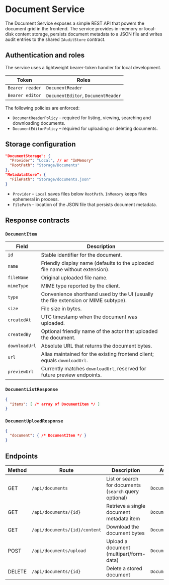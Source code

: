 # Document Service

The Document Service exposes a simple REST API that powers the document grid in the frontend. The
service provides in-memory or local-disk content storage, persists document metadata to a JSON file
and writes audit entries to the shared `IAuditStore` contract.

## Authentication and roles

The service uses a lightweight bearer-token handler for local development.

Token | Roles
----- | -----
`Bearer reader` | `DocumentReader`
`Bearer editor` | `DocumentEditor`, `DocumentReader`

The following policies are enforced:

* `DocumentReaderPolicy` – required for listing, viewing, searching and downloading documents.
* `DocumentEditorPolicy` – required for uploading or deleting documents.

## Storage configuration

```json
"DocumentStorage": {
  "Provider": "Local", // or "InMemory"
  "RootPath": "Storage/Documents"
},
"MetadataStore": {
  "FilePath": "Storage/documents.json"
}
```

* `Provider` – `Local` saves files below `RootPath`. `InMemory` keeps files ephemeral in process.
* `FilePath` – location of the JSON file that persists document metadata.

## Response contracts

### `DocumentItem`

Field | Description
----- | -----------
`id` | Stable identifier for the document.
`name` | Friendly display name (defaults to the uploaded file name without extension).
`fileName` | Original uploaded file name.
`mimeType` | MIME type reported by the client.
`type` | Convenience shorthand used by the UI (usually the file extension or MIME subtype).
`size` | File size in bytes.
`createdAt` | UTC timestamp when the document was uploaded.
`createdBy` | Optional friendly name of the actor that uploaded the document.
`downloadUrl` | Absolute URL that returns the document bytes.
`url` | Alias maintained for the existing frontend client; equals `downloadUrl`.
`previewUrl` | Currently matches `downloadUrl`, reserved for future preview endpoints.

### `DocumentListResponse`

```json
{
  "items": [ /* array of DocumentItem */ ]
}
```

### `DocumentUploadResponse`

```json
{
  "document": { /* DocumentItem */ }
}
```

## Endpoints

Method | Route | Description | Authorization
------ | ----- | ----------- | -------------
GET | `/api/documents` | List or search for documents (`search` query optional) | `DocumentReaderPolicy`
GET | `/api/documents/{id}` | Retrieve a single document metadata item | `DocumentReaderPolicy`
GET | `/api/documents/{id}/content` | Download the document bytes | `DocumentReaderPolicy`
POST | `/api/documents/upload` | Upload a document (multipart/form-data) | `DocumentEditorPolicy`
DELETE | `/api/documents/{id}` | Delete a stored document | `DocumentEditorPolicy`
